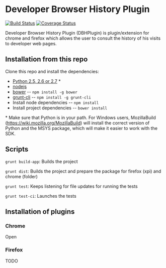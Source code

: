 # Developer Browser History Plugin 


[![Build Status](https://travis-ci.org/PlainConcepts/DBHPlugin.png)](https://travis-ci.org/PlainConcepts/DBHPlugin)
[![Coverage Status](https://coveralls.io/repos/PlainConcepts/DBHPlugin/badge.png)](https://coveralls.io/r/PlainConcepts/DBHPlugin)

Developer Browser History Plugin (DBHPlugin) is plugin/extension for chrome and firefox which allows the user to consult the history of his visits to developer web pages.


## Installation from this repo


Clone this repo and install the dependencies:

* [Python 2.5, 2.6 or 2.7](http://python.org/download/) *
* [nodejs](http://nodejs.org/)
* [bower](http://bower.io/)  -- `npm install -g bower`
* [grunt-cli](http://gruntjs.com/getting-started) -- `npm install -g grunt-cli`
* Install node dependencies -- `npm install`
* Install project dependencies -- `bower install`


\* Make sure that Python is in your path. 
For Windows users, MozillaBuild (https://wiki.mozilla.org/MozillaBuild) will install the correct version of Python and the MSYS package, which will make it easier to work with the SDK. 


## Scripts


`grunt build-app`: 
Builds the project


`grunt dist`: 
Builds the project and prepare the package for firefox (xpi) and chrome (folder) 


`grunt test`: 
Keeps listening for file updates for running the tests 

`grunt test-ci`: 
Launches the tests



## Installation of plugins


### Chrome
Open 

### Firefox
TODO










